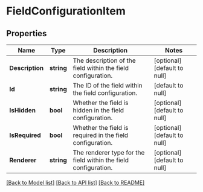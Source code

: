 # FieldConfigurationItem

## Properties
Name | Type | Description | Notes
------------ | ------------- | ------------- | -------------
**Description** | **string** | The description of the field within the field configuration. | [optional] [default to null]
**Id** | **string** | The ID of the field within the field configuration. | [default to null]
**IsHidden** | **bool** | Whether the field is hidden in the field configuration. | [optional] [default to null]
**IsRequired** | **bool** | Whether the field is required in the field configuration. | [optional] [default to null]
**Renderer** | **string** | The renderer type for the field within the field configuration. | [optional] [default to null]

[[Back to Model list]](../README.md#documentation-for-models) [[Back to API list]](../README.md#documentation-for-api-endpoints) [[Back to README]](../README.md)

